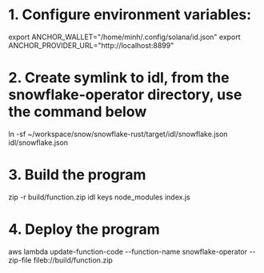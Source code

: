# 1. Configure environment variables:
export ANCHOR_WALLET="/home/minh/.config/solana/id.json"
export ANCHOR_PROVIDER_URL="http://localhost:8899"

# 2. Create symlink to idl, from the snowflake-operator directory, use the command below
ln -sf ~/workspace/snow/snowflake-rust/target/idl/snowflake.json idl/snowflake.json

# 3. Build the program
zip -r build/function.zip idl keys node_modules index.js

# 4. Deploy the program
aws lambda update-function-code --function-name snowflake-operator --zip-file fileb://build/function.zip